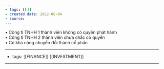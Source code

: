 ```yaml
---
- tags: [[]]
- created date: 2022-06-04
- source: 
---
```


• Công ti TNHH 1 thành viên không có quyền phát hành  
• Công ti TNHH 2 thành viên chưa chắc có quyền  
• Có khả năng chuyển đổi thành cổ phần

---
- tags: [[FINANCE]] [[INVESTMENT]]
---